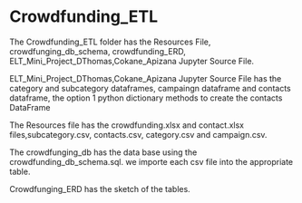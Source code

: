 # Crowdfunding_ETL

The Crowdfunding_ETL folder has the Resources File, crowdfunging_db_schema, crowdfunding_ERD,
ELT_Mini_Project_DThomas,Cokane_Apizana Jupyter Source File.

ELT_Mini_Project_DThomas,Cokane_Apizana Jupyter Source File has the category and subcategory dataframes, campaingn dataframe and contacts dataframe, the option 1 python dictionary methods to create the contacts DataFrame

The Resources file has the crowdfunding.xlsx and contact.xlsx files,subcategory.csv, contacts.csv, category.csv and campaign.csv.

The crowdfunging_db has the data base using the crowdfunding_db_schema.sql. we importe each csv file into the appropriate table.

Crowdfunging_ERD has the sketch of the tables.
